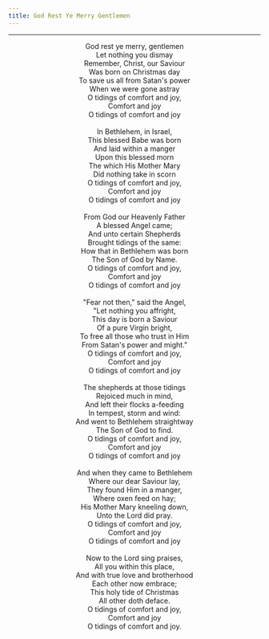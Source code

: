 ```yaml
---
title: God Rest Ye Merry Gentlemen
---
```


---
<center>
God rest ye merry, gentlemen<br/>
Let nothing you dismay<br/>
Remember, Christ, our Saviour<br/>
Was born on Christmas day<br/>
To save us all from Satan's power<br/>
When we were gone astray<br/>
O tidings of comfort and joy,<br/>
Comfort and joy<br/>
O tidings of comfort and joy<br/>
<br/>
In Bethlehem, in Israel,<br/>
This blessed Babe was born<br/>
And laid within a manger<br/>
Upon this blessed morn<br/>
The which His Mother Mary<br/>
Did nothing take in scorn<br/>
O tidings of comfort and joy,<br/>
Comfort and joy<br/>
O tidings of comfort and joy<br/>
<br/>
From God our Heavenly Father<br/>
A blessed Angel came;<br/>
And unto certain Shepherds<br/>
Brought tidings of the same:<br/>
How that in Bethlehem was born<br/>
The Son of God by Name.<br/>
O tidings of comfort and joy,<br/>
Comfort and joy<br/>
O tidings of comfort and joy<br/>
<br/>
"Fear not then," said the Angel,<br/>
"Let nothing you affright,<br/>
This day is born a Saviour<br/>
Of a pure Virgin bright,<br/>
To free all those who trust in Him<br/>
From Satan's power and might."<br/>
O tidings of comfort and joy,<br/>
Comfort and joy<br/>
O tidings of comfort and joy<br/>
<br/>
The shepherds at those tidings<br/>
Rejoiced much in mind,<br/>
And left their flocks a-feeding<br/>
In tempest, storm and wind:<br/>
And went to Bethlehem straightway<br/>
The Son of God to find.<br/>
O tidings of comfort and joy,<br/>
Comfort and joy<br/>
O tidings of comfort and joy<br/>
<br/>
And when they came to Bethlehem<br/>
Where our dear Saviour lay,<br/>
They found Him in a manger,<br/>
Where oxen feed on hay;<br/>
His Mother Mary kneeling down,<br/>
Unto the Lord did pray.<br/>
O tidings of comfort and joy,<br/>
Comfort and joy<br/>
O tidings of comfort and joy<br/>
<br/>
Now to the Lord sing praises,<br/>
All you within this place,<br/>
And with true love and brotherhood<br/>
Each other now embrace;<br/>
This holy tide of Christmas<br/>
All other doth deface.<br/>
O tidings of comfort and joy,<br/>
Comfort and joy<br/>
O tidings of comfort and joy.
</center>